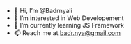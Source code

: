 - 👋 Hi, I’m @Badrnyali
- 👀 I’m interested in Web Developement
- 🌱 I’m currently learning JS Framework 
- 📫 Reach me at badr.nya@gmail.com

<!---
Badrnyali/Badrnyali is a ✨ special ✨ repository because its `README.md` (this file) appears on your GitHub profile.
You can click the Preview link to take a look at your changes.
--->
